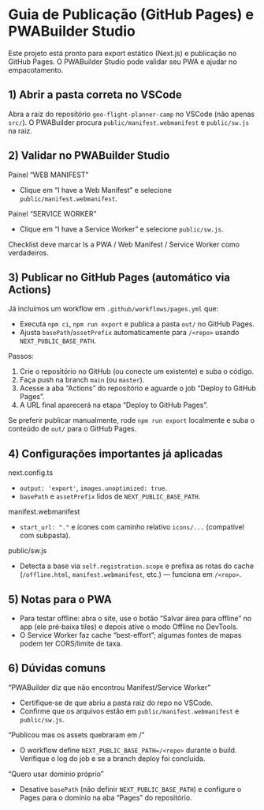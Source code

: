 # Guia de Publicação (GitHub Pages) e PWABuilder Studio

Este projeto está pronto para export estático (Next.js) e publicação no GitHub Pages. O PWABuilder Studio pode validar seu PWA e ajudar no empacotamento.

## 1) Abrir a pasta correta no VSCode

Abra a raiz do repositório `geo-flight-planner-camp` no VSCode (não apenas `src/`). O PWABuilder procura `public/manifest.webmanifest` e `public/sw.js` na raiz.

## 2) Validar no PWABuilder Studio

Painel “WEB MANIFEST”
- Clique em “I have a Web Manifest” e selecione `public/manifest.webmanifest`.

Painel “SERVICE WORKER”
- Clique em “I have a Service Worker” e selecione `public/sw.js`.

Checklist deve marcar Is a PWA / Web Manifest / Service Worker como verdadeiros.

## 3) Publicar no GitHub Pages (automático via Actions)

Já incluímos um workflow em `.github/workflows/pages.yml` que:
- Executa `npm ci`, `npm run export` e publica a pasta `out/` no GitHub Pages.
- Ajusta `basePath`/`assetPrefix` automaticamente para `/<repo>` usando `NEXT_PUBLIC_BASE_PATH`.

Passos:
1. Crie o repositório no GitHub (ou conecte um existente) e suba o código.
2. Faça push na branch `main` (ou `master`).
3. Acesse a aba “Actions” do repositório e aguarde o job “Deploy to GitHub Pages”.
4. A URL final aparecerá na etapa “Deploy to GitHub Pages”.

Se preferir publicar manualmente, rode `npm run export` localmente e suba o conteúdo de `out/` para o GitHub Pages.

## 4) Configurações importantes já aplicadas

next.config.ts
- `output: 'export'`, `images.unoptimized: true`.
- `basePath` e `assetPrefix` lidos de `NEXT_PUBLIC_BASE_PATH`.

manifest.webmanifest
- `start_url: "."` e ícones com caminho relativo `icons/...` (compatível com subpasta).

public/sw.js
- Detecta a base via `self.registration.scope` e prefixa as rotas do cache (`/offline.html`, `manifest.webmanifest`, etc.) — funciona em `/<repo>`.

## 5) Notas para o PWA

- Para testar offline: abra o site, use o botão “Salvar área para offline” no app (ele pré‑baixa tiles) e depois ative o modo Offline no DevTools.
- O Service Worker faz cache “best-effort”; algumas fontes de mapas podem ter CORS/limite de taxa.

## 6) Dúvidas comuns

“PWABuilder diz que não encontrou Manifest/Service Worker”
- Certifique‑se de que abriu a pasta raiz do repo no VSCode.
- Confirme que os arquivos estão em `public/manifest.webmanifest` e `public/sw.js`.

“Publicou mas os assets quebraram em /<repo>”
- O workflow define `NEXT_PUBLIC_BASE_PATH=/<repo>` durante o build. Verifique o log do job e se a branch deploy foi concluída.

“Quero usar domínio próprio”
- Desative `basePath` (não definir `NEXT_PUBLIC_BASE_PATH`) e configure o Pages para o domínio na aba “Pages” do repositório.

